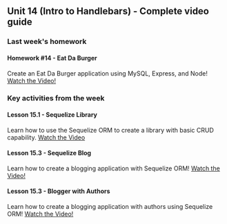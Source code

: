 ## Unit 14 (Intro to Handlebars) - Complete video guide

### Last week's homework

#### Homework #14 - Eat Da Burger

Create an Eat Da Burger application using MySQL, Express, and Node!
[Watch the Video!](https://www.youtube.com/watch?v=pieNMQU3oDw)

### Key activities from the week

#### Lesson 15.1 - Sequelize Library

Learn how to use the Sequelize ORM to create a library with basic CRUD capability.
[Watch the Video](https://www.youtube.com/watch?v=dt9mXaEEAkM)

#### Lesson 15.3 - Sequelize Blog

Learn how to create a blogging application with Sequelize ORM!
[Watch the Video!](https://www.youtube.com/watch?v=QmFu_Z_1Dl0)

#### Lesson 15.3 - Blogger with Authors

Learn how to create a blogging application with authors using Sequelize ORM!
[Watch the Video!](https://www.youtube.com/watch?v=mrLerceH-tk)
